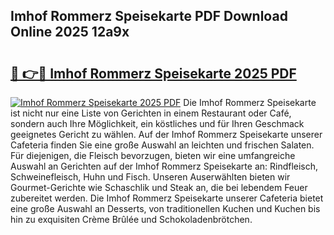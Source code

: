 ## Imhof Rommerz Speisekarte PDF Download Online 2025 12a9x

# <h2><a href="http://gc71m3o.nevu.top/?p=Imhof+Rommerz+Speisekarte">🔗 👉🔴 Imhof Rommerz Speisekarte 2025 PDF</a></h2>

[![Imhof Rommerz Speisekarte 2025 PDF](https://i.imgur.com/dBaPXMq.png)](http://gc71m3o.nevu.top/?p=Imhof+Rommerz+Speisekarte)
Die Imhof Rommerz Speisekarte ist nicht nur eine Liste von Gerichten in einem Restaurant oder Café, sondern auch Ihre Möglichkeit, ein köstliches und für Ihren Geschmack geeignetes Gericht zu wählen. Auf der Imhof Rommerz Speisekarte unserer Cafeteria finden Sie eine große Auswahl an leichten und frischen Salaten. Für diejenigen, die Fleisch bevorzugen, bieten wir eine umfangreiche Auswahl an Gerichten auf der Imhof Rommerz Speisekarte an: Rindfleisch, Schweinefleisch, Huhn und Fisch. Unseren Auserwählten bieten wir Gourmet-Gerichte wie Schaschlik und Steak an, die bei lebendem Feuer zubereitet werden. Die Imhof Rommerz Speisekarte unserer Cafeteria bietet eine große Auswahl an Desserts, von traditionellen Kuchen und Kuchen bis hin zu exquisiten Crème Brûlée und Schokoladenbrötchen.

